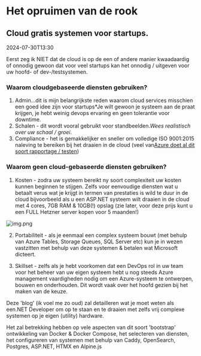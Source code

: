 # Het opruimen van de rook

## Cloud gratis systemen voor startups.

<!--category-- Clearing the smoke, introduction -->
<datetime class="hidden">2024-07-30T13:30</datetime>

Eerst zeg ik NIET dat de cloud is op de een of andere manier kwaadaardig of onnodig gewoon dat voor veel startups kan het onnodig / uitgeven voor
uw hoofd- of dev-/testsystemen.

### Waarom cloudgebaseerde diensten gebruiken?

1. Admin...dit is mijn belangrijkste reden waarom cloud services misschien een goed idee zijn voor startups*Je wilt gewoon je systeem aan de praat krijgen, je hebt weinig devops ervaring en geen tolerantie voor downtime.
2. Schalen - dit wordt vooral gebruikt voor standbeelden.*Wees realistisch over uw schaal / groei*.
3. Compliance - het is gemakkelijker en sneller om volledige ISO 9001:2015 naleving te bereiken bij het draaien in de cloud (veel van[Azure doet al dit soort rapportage / testen](https://learn.microsoft.com/en-us/azure/compliance/offerings/offering-iso-9001))

### Waarom geen cloud-gebaseerde diensten gebruiken?

1. Kosten - zodra uw systeem bereikt ny soort complexiteit uw kosten kunnen beginnen te stijgen. Zelfs voor eenvoudige diensten wat u betaalt verus wat je krijgt in termen van prestaties is wild te duur in de cloud bijvoorbeeld
   als u een ASP.NET systeem wilt draaien in de cloud met 4 cores, 7GB RAM & 10GB(!) opslag (zie later, voor deze prijs kunt u een FULL Hetzner server kopen voor 5 maanden!)

![img.png](img.png?width=500&format=webp)

2. Portabiliteit - als je eenmaal een complex systeem bouwt (met behulp van Azure Tables, Storage Queues, SQL Server etc) kun je in wezen vastzitten met behulp van deze systemen & betalen wat Microsoft dicteert.

3. Skillset - zelfs als je hebt voorkomen dat een DevOps rol in uw team voor het beheer van uw eigen systeem hebt u nog steeds Azure management vaardigheden nodig om een Azure-systeem te ontwerpen, bouwen en onderhouden. Dit wordt vaak over het hoofd gezien bij het maken van de keuze.

Deze 'blog' (ik voel me zo oud) zal detailleren wat je moet weten als een.NET Developer om op te staan en te draaien met zelfs vrij complexe systemen op je eigen (utility) hardware.

Het zal betrekking hebben op vele aspecten van dit soort 'bootstrap' ontwikkeling van Docker & Docker Compose, het selecteren van diensten, het configureren van systemen met behulp van Caddy, OpenSearch, Postgres, ASP.NET, HTMX en Alpine.js